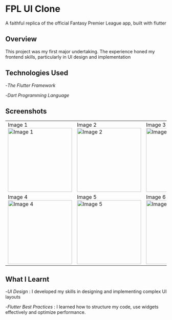 # FPL UI Clone

A faithful replica of the official Fantasy Premier League app, built with flutter

## Overview

This project was my first major undertaking. The experience honed my frontend skills, particularly in UI design and implementation

## Technologies Used

-*The Flutter Framework*

-*Dart Programming Language*

## Screenshots
<table>
  <tr>
    <td>Image 1<br/><img src="https://drive.google.com/uc?export=view&id=1ApBCw_L6uzvY7Oh2n920nF4KdIayqtVB" alt="Image 1" width="200"/></td>
    <td>Image 2<br/><img src="https://drive.google.com/uc?export=view&id=1AuZVC8kWNb-NIjr7okiqphiNjjfSqOnr" alt="Image 2" width="200"/></td>
    <td>Image 3<br/><img src="https://drive.google.com/uc?export=view&id=1Avd0ALB1xk7HTRA7huBrcvbWMFVlxoDP" alt="Image 3" width="200"/></td>
  </tr>
  <tr>
    <td>Image 4<br/><img src="https://drive.google.com/uc?export=view&id=1AyNgFnP4prxWhopB7kBGGe2-eYfWeX_m" alt="Image 4" width="200"/></td>
    <td>Image 5<br/><img src="https://drive.google.com/uc?export=view&id=1B939rOR1Uf2M_1YICK6dGKhAlo1Mm8KP" alt="Image 5" width="200"/></td>
    <td>Image 6<br/><img src="https://drive.google.com/uc?export=view&id=1BGA4UUqJ-WgKzqMbCH1FjdbyuePykrFr" alt="Image 6" width="200"/></td>
  </tr>
</table>

## What I Learnt
-*UI Design* : I developed my skills in designing and implementing complex UI layouts

-*Flutter Best Practices* : I learned how to structure my code, use widgets effectively and optimize performance.
